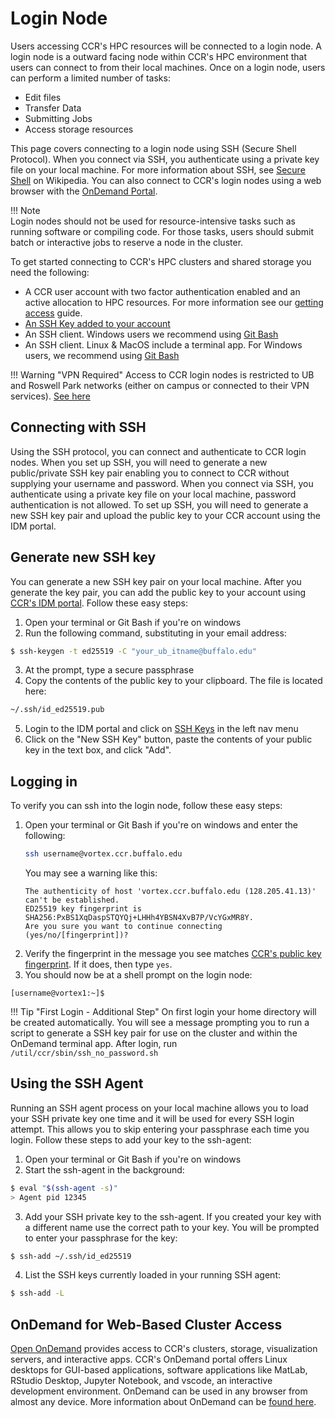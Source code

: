 # Login Node

Users accessing CCR's HPC resources will be connected to a login node. A login
node is a outward facing node within CCR's HPC environment that users can connect
to from their local machines. Once on a login node, users can perform a limited
number of tasks:

- Edit files
- Transfer Data
- Submitting Jobs
- Access storage resources

This page covers connecting to a login node using SSH (Secure Shell Protocol).
When you connect via SSH, you authenticate using a private key file on your
local machine. For more information about SSH, see [Secure Shell](https://en.wikipedia.org/wiki/Secure_Shell)
on Wikipedia. You can also connect to CCR's login nodes using a web browser with the [OnDemand Portal](../portals/ood.md).

!!! Note  
    Login nodes should not be used for resource-intensive tasks such as running
    software or compiling code. For those tasks, users should submit batch or
    interactive jobs to reserve a node in the cluster.   

To get started connecting to CCR's HPC clusters and shared storage you need the
following:

- A CCR user account with two factor authentication enabled and an active
  allocation to HPC resources. For more information see our [getting access](../getting-access.md) guide.
- [An SSH Key added to your account](#generate-new-ssh-key)
- An SSH client. Windows users we recommend using [Git Bash](https://gitforwindows.org/)
- An SSH client. Linux & MacOS include a terminal app. For Windows users, we recommend using [Git Bash](https://gitforwindows.org/)

!!! Warning "VPN Required"
    Access to CCR login nodes is restricted to UB and Roswell Park networks
    (either on campus or connected to their VPN services). [See here](../getting-access.md#vpn-access)

## Connecting with SSH

Using the SSH protocol, you can connect and authenticate to CCR login nodes.
When you set up SSH, you will need to generate a new public/private SSH key
pair enabling you to connect to CCR without supplying your username and
password. When you connect via SSH, you authenticate using a private key file
on your local machine, password authentication is not allowed. To set up SSH,
you will need to generate a new SSH key pair and upload the public key to your
CCR account using the IDM portal.

## Generate new SSH key

You can generate a new SSH key pair on your local machine. After you generate
the key pair, you can add the public key to your account using [CCR's IDM portal](https://idm.ccr.buffalo.edu/sshkey).
Follow these easy steps:

1. Open your terminal or Git Bash if you're on windows
2. Run the following command, substituting in your email address:
```bash
$ ssh-keygen -t ed25519 -C "your_ub_itname@buffalo.edu"
```
3. At the prompt, type a secure passphrase
4. Copy the contents of the public key to your clipboard. The file is located here:
```bash
~/.ssh/id_ed25519.pub
```
5. Login to the IDM portal and click on [SSH Keys](https://idm.ccr.buffalo.edu/sshkey) in the left nav menu
6. Click on the "New SSH Key" button, paste the contents of your public key in the text box, and click "Add".

## Logging in

To verify you can ssh into the login node, follow these easy steps:

1. Open your terminal or Git Bash if you're on windows and enter the following:
   ```bash
   ssh username@vortex.ccr.buffalo.edu
   ```
   You may see a warning like this:
   ```
   The authenticity of host 'vortex.ccr.buffalo.edu (128.205.41.13)' can't be established.
   ED25519 key fingerprint is SHA256:PxBS1XqDaspSTQYQj+LHHh4YBSN4XvB7P/VcYGxMR8Y.
   Are you sure you want to continue connecting (yes/no/[fingerprint])?
   ```
2. Verify the fingerprint in the message you see matches [CCR's public key fingerprint](../fingerprints.md).
   If it does, then type `yes`.
3. You should now be at a shell prompt on the login node:
```
[username@vortex1:~]$
```

!!! Tip "First Login - Additional Step"
    On first login your home directory will be created automatically.  You will see a message prompting you to run a script to generate a SSH key pair for use on the cluster and within the OnDemand terminal app.  After login, run ``/util/ccr/sbin/ssh_no_password.sh``


## Using the SSH Agent  

Running an SSH agent process on your local machine allows you to load your SSH
private key one time and it will be used for every SSH login attempt.  This
allows you to skip entering your passphrase each time you login.  Follow these
steps to add your key to the ssh-agent:

1. Open your terminal or Git Bash if you're on windows
2. Start the ssh-agent in the background:
```bash
$ eval "$(ssh-agent -s)"
> Agent pid 12345
```

3. Add your SSH private key to the ssh-agent. If you created your key with a
   different name use the correct path to your key. You will be prompted to
   enter your passphrase for the key:
```bash
$ ssh-add ~/.ssh/id_ed25519
```

4. List the SSH keys currently loaded in your running SSH agent:  
```bash
$ ssh-add -L
```

## OnDemand for Web-Based Cluster Access  

[Open OnDemand](https://ondemand.ccr.buffalo.edu) provides access to CCR's
clusters, storage, visualization servers, and interactive apps.  CCR's OnDemand
portal offers Linux desktops for GUI-based applications, software applications
like MatLab, RStudio Desktop, Jupyter Notebook, and vscode, an interactive
development environment.  OnDemand can be used in any browser from almost any
device.  More information about OnDemand can be [found here](../portals/ood.md).  
